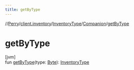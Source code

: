 ```yaml
---
title: getByType
---
```

//[Perry](../../../../index.html)/[client.inventory](../../index.html)/[InventoryType](../index.html)/[Companion](index.html)/[getByType](get-by-type.html)



# getByType



[jvm]\
fun [getByType](get-by-type.html)(type: [Byte](https://kotlinlang.org/api/latest/jvm/stdlib/kotlin/-byte/index.html)): [InventoryType](../index.html)





